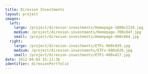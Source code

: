 ```yaml
---
title: Direxion Investments
layout: project
images:
  left:
    large: /project/direxion-investments/Homepage-1000x1210.jpg
    medium: /project/direxion-investments/Homepage-700x847.jpg
    small: /project/direxion-investments/Homepage-400x484.jpg
  right:
    large: /project/direxion-investments/ETFs-900x939.jpg
    medium: /project/direxion-investments/ETFs-600x626.jpg
    small: /project/direxion-investments/ETFs-400x417.jpg
date: 2012-04-03 15:11:36
identifier: direxionPortfolio
---
```

